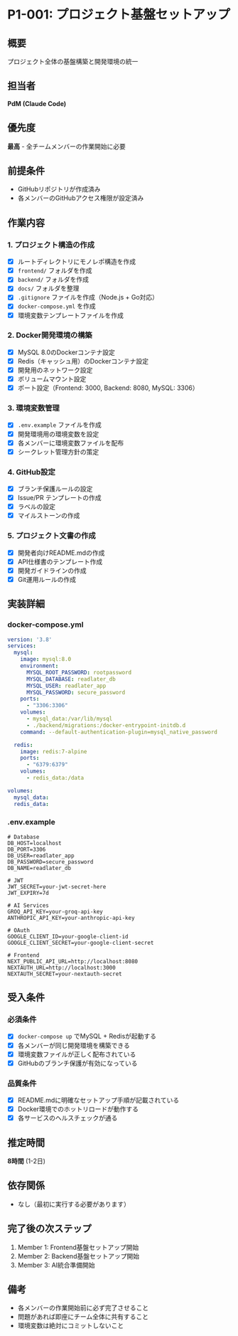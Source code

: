 # P1-001: プロジェクト基盤セットアップ

## 概要
プロジェクト全体の基盤構築と開発環境の統一

## 担当者
**PdM (Claude Code)**

## 優先度
**最高** - 全チームメンバーの作業開始に必要

## 前提条件
- GitHubリポジトリが作成済み
- 各メンバーのGitHubアクセス権限が設定済み

## 作業内容

### 1. プロジェクト構造の作成
- [x] ルートディレクトリにモノレポ構造を作成
- [x] `frontend/` フォルダを作成
- [x] `backend/` フォルダを作成
- [x] `docs/` フォルダを整理
- [x] `.gitignore` ファイルを作成（Node.js + Go対応）
- [x] `docker-compose.yml` を作成
- [x] 環境変数テンプレートファイルを作成

### 2. Docker開発環境の構築
- [x] MySQL 8.0のDockerコンテナ設定
- [x] Redis（キャッシュ用）のDockerコンテナ設定
- [x] 開発用のネットワーク設定
- [x] ボリュームマウント設定
- [x] ポート設定（Frontend: 3000, Backend: 8080, MySQL: 3306）

### 3. 環境変数管理
- [x] `.env.example` ファイルを作成
- [x] 開発環境用の環境変数を設定
- [x] 各メンバーに環境変数ファイルを配布
- [x] シークレット管理方針の策定

### 4. GitHub設定
- [x] ブランチ保護ルールの設定
- [x] Issue/PR テンプレートの作成
- [x] ラベルの設定
- [x] マイルストーンの作成

### 5. プロジェクト文書の作成
- [x] 開発者向けREADME.mdの作成
- [x] API仕様書のテンプレート作成
- [x] 開発ガイドラインの作成
- [x] Git運用ルールの作成

## 実装詳細

### docker-compose.yml
```yaml
version: '3.8'
services:
  mysql:
    image: mysql:8.0
    environment:
      MYSQL_ROOT_PASSWORD: rootpassword
      MYSQL_DATABASE: readlater_db
      MYSQL_USER: readlater_app
      MYSQL_PASSWORD: secure_password
    ports:
      - "3306:3306"
    volumes:
      - mysql_data:/var/lib/mysql
      - ./backend/migrations:/docker-entrypoint-initdb.d
    command: --default-authentication-plugin=mysql_native_password

  redis:
    image: redis:7-alpine
    ports:
      - "6379:6379"
    volumes:
      - redis_data:/data

volumes:
  mysql_data:
  redis_data:
```

### .env.example
```env
# Database
DB_HOST=localhost
DB_PORT=3306
DB_USER=readlater_app
DB_PASSWORD=secure_password
DB_NAME=readlater_db

# JWT
JWT_SECRET=your-jwt-secret-here
JWT_EXPIRY=7d

# AI Services
GROQ_API_KEY=your-groq-api-key
ANTHROPIC_API_KEY=your-anthropic-api-key

# OAuth
GOOGLE_CLIENT_ID=your-google-client-id
GOOGLE_CLIENT_SECRET=your-google-client-secret

# Frontend
NEXT_PUBLIC_API_URL=http://localhost:8080
NEXTAUTH_URL=http://localhost:3000
NEXTAUTH_SECRET=your-nextauth-secret
```

## 受入条件
### 必須条件
- [x] `docker-compose up` でMySQL + Redisが起動する
- [x] 各メンバーが同じ開発環境を構築できる
- [x] 環境変数ファイルが正しく配布されている
- [x] GitHubのブランチ保護が有効になっている

### 品質条件
- [x] README.mdに明確なセットアップ手順が記載されている
- [x] Docker環境でのホットリロードが動作する
- [x] 各サービスのヘルスチェックが通る

## 推定時間
**8時間** (1-2日)

## 依存関係
- なし（最初に実行する必要があります）

## 完了後の次ステップ
1. Member 1: Frontend基盤セットアップ開始
2. Member 2: Backend基盤セットアップ開始
3. Member 3: AI統合準備開始

## 備考
- 各メンバーの作業開始前に必ず完了させること
- 問題があれば即座にチーム全体に共有すること
- 環境変数は絶対にコミットしないこと